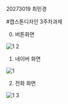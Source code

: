 20273019 최민경

#캡스톤디자인 3주차과제

0. 버튼화면

![1 2](https://user-images.githubusercontent.com/80881753/133640588-ceb33372-3980-4742-a311-7b015db6e487.png)



1. 네이버 화면

![1](https://user-images.githubusercontent.com/80881753/133640520-03d143af-7c7a-48bb-a8a6-19b5bb921120.png)



2. 전화 화면

![1 3](https://user-images.githubusercontent.com/80881753/133640638-a141d324-eeca-4d01-ba25-3d6a22e5efe6.png)

